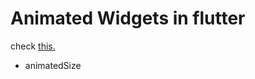 # Animated Widgets in flutter

check <a href='https://medium.com/flutter-community/animated-widgets-in-flutter-763fd5dd6d01'>this.</a>

+ animatedSize